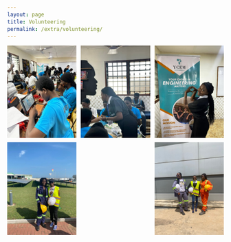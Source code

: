 ```yaml
---
layout: page
title: Volunteering
permalink: /extra/volunteering/
---
```



<div style="display: grid; grid-template-columns: repeat(3, 1fr); gap: 10px;">

  <img src="/assets/WhatsApp Image 2025-02-24 at 09.45.25.jpeg" alt="" style="width:100%;">
  <img src="/assets/WhatsApp Image 2025-02-24 at 09.46.07.jpeg" alt="" style="width:100%;">
  <img src="/assets/WhatsApp Image 2025-02-24 at 09.48.49.jpeg" alt="" style="width:100%;">
  <img src="/assets/WhatsApp Image 2025-02-24 at 10.40.34.jpeg" alt="" style="width:100%;">
  <img src="/assets/WhatsApp Image 2025-02-24 at 09.43.38.jpeg" alt="" style="width:100%;">
  <img src="/assets/WhatsApp Image 2025-02-24 at 10.44.25.jpeg" alt="" style="width:100%;">

</div>
